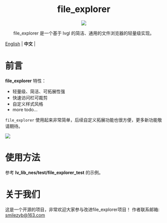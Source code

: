 



<h1 align="center"> file_explorer</h1>

<p align="center">
<img src="file_explorer_demo.gif">
</p>
<p align="center">
file_explorer 是一个基于 lvgl 的简洁、通用的文件浏览器的轻量级实现。
</p>


[English](README.md) | **中文** |


# 前言
**file_explorer** 特性：

- 轻量级、简洁、可拓展性强
- 快速访问栏可裁剪
- 自定义样式风格
- more todo...

`file_explorer` 使用起来非常简单，后续自定义拓展功能也很方便，更多新功能敬请期待。

![](./file_explorer_demo.gif)


# 使用方法

参考 **lv_lib_nes/test/file_explorer_test** 的示例。


# 关于我们
这是一个开源的项目，非常欢迎大家参与改进file_explorer项目！
作者联系邮箱: smilezyb@163.com